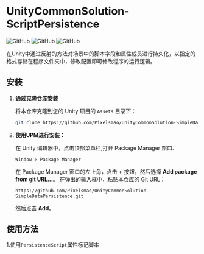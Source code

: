 # UnityCommonSolution-ScriptPersistence

![GitHub](https://img.shields.io/badge/Unity-2021.3%2B-blue)
![GitHub](https://img.shields.io/badge/license-MIT-green)
![GitHub](https://img.shields.io/badge/Platform-Windows-red)

在Unity中通过反射的方法对场景中的脚本字段和属性成员进行持久化，以指定的格式存储在程序文件夹中，修改配置即可修改程序的运行逻辑。

## 安装

1. **通过克隆仓库安装**

   将本仓库克隆到您的 Unity 项目的 `Assets` 目录下：

   ```bash
   git clone https://github.com/Pixelsmao/UnityCommonSolution-SimpleDataPersistence.git
   ```

2. **使用UPM进行安装：**

   在 Unity 编辑器中，点击顶部菜单栏,打开 Package Manager 窗口.

   ```
   Window > Package Manager
   ```

   在 Package Manager 窗口的左上角，点击 **+** 按钮，然后选择 **Add package from git URL...**。
   在弹出的输入框中，粘贴本仓库的 Git URL：

   ```
   https://github.com/Pixelsmao/UnityCommonSolution-SimpleDataPersistence.git
   ```

   然后点击 **Add**。

## 使用方法

1.使用`PersistenceScript`属性标记脚本